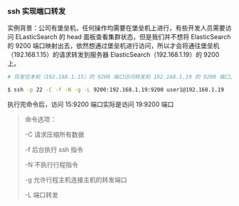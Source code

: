 ### ssh 实现端口转发

实例背景：公司有堡垒机，任何操作均需要在堡垒机上进行，有些开发人员需要访问 ELasticSearch 的 head 面板查看集群状态，但是我们并不想将 ElasticSearch 的 9200 端口映射出去，依然想通过堡垒机进行访问，所以才会将通往堡垒机（192.168.1.15）的请求转发到服务器 ElasticSearch（192.168.1.19）的 9200 上。

```bash
# 将发往本机（192.168.1.15）的 9200 端口访问转发到 192.168.1.19 的 9200 端口,前提是先进行秘钥传输

$ ssh -p 22 -C -f -N -g -L 9200:192.168.1.19:9200 user1@192.168.1.19
```
执行完命令后，访问 15:9200 端口实际是访问 19:9200 端口

> 命令选项：
>
> -C 请求压缩所有数据
>
> -f 后台执行 ssh 指令
>
> -N 不执行行程指令
>
> -g 允许行程主机连接主机的转发端口
>
> -L 端口转发
